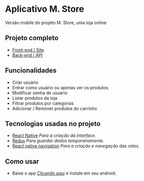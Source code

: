
# Aplicativo M. Store

Versão mobile do projeto M. Store, uma loja online 

## Projeto completo

* [Front-end / Site](https://github.com/lucas-marquisio/m-store)
* [Back-end / API](https://github.com/lucas-marquisio/api-mstore)

## Funcionalidades
* Criar usuário
* Entrar como usuário ou apenas ver os produtos
* Modificar senha de usuário
* Listar produtos da loja
* Filtrar produtos por categorias
* Adicionar / Remover produtos do carrinho

## Tecnologias usadas no projeto

* [React Native](https://reactnative.dev/) _Para a criação da interface._
* [Redux](https://redux.js.org/) _Para guardar dados temporariamente._
* [React native navigation](https://reactnavigation.org/) _Para a criação e navegação das rotas._

## Como usar

* Baixe o app [Clicando aqui]() e instale em seu android.

